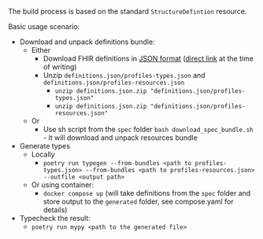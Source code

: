 The build process is based on the standard `StructureDefintion` resource.

Basic usage scenario:
- Download and unpack definitions bundle:
    - Either
        - Download FHIR definitions in [JSON format](https://hl7.org/fhir/downloads.html) ([direct link](https://hl7.org/fhir/definitions.json.zip) at the time of writing)
        - Unzip `definitions.json/profiles-types.json` and `definitions.json/profiles-resources.json`
            - `unzip definitions.json.zip "definitions.json/profiles-types.json"`
            - `unzip definitions.json.zip "definitions.json/profiles-resources.json"`
    - Or
        - Use sh script from the `spec` folder `bash download_spec_bundle.sh` - it will download and unpack resources bundle
- Generate types
    - Locally
        - `poetry run typegen --from-bundles <path to profiles-types.json> --from-bundles <path to profiles-resources.json> --outfile <output path>`
    - Or using container:
        - `docker compose up` (will take definitions from the `spec` folder and store output to the `generated` folder, see compose.yaml for details)
- Typecheck the result:
    - `poetry run mypy <path to the generated file>`
